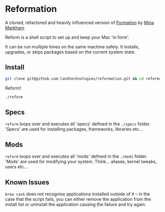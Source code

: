 # Reformation

A cloned, refactored and heavily influenced version of [Formation](https://github.com/minamarkham/formation) by [Mina Markham](https://github.com/minamarkham)

Reform is a shell script to set up and keep your Mac 'in form'.

It can be run multiple times on the same machine safely. It installs, upgrades, or skips packages based on the current system state.

## Install

```sh
git clone git@github.com:landtechnologies/reformation.git && cd reformation
```

Reform!

```sh
./reform
```

## Specs

`reform` loops over and executes all 'specs' defined in the `./specs` folder. 'Specs' are used for installing packages, frameworks, libraries etc...

## Mods

`reform` loops over and executes all 'mods' defined in the `./mods` folder. 'Mods' are used for modifying your system. Think... aliases, kernel tweaks, users etc...

## Known Issues

`brew cask` does not recognise applications installed outside of it – in the case that the script fails, you can either remove the application from the install list or uninstall the application causing the failure and try again.
